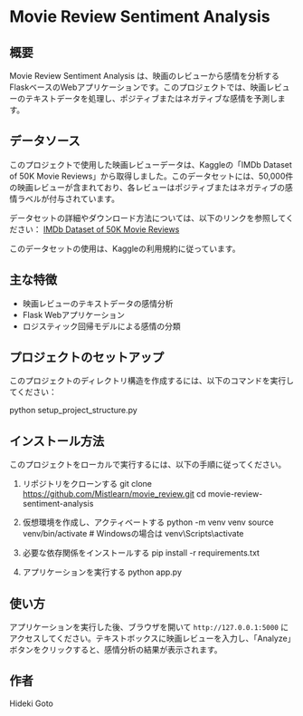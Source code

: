 # Movie Review Sentiment Analysis

## 概要
Movie Review Sentiment Analysis は、映画のレビューから感情を分析するFlaskベースのWebアプリケーションです。このプロジェクトでは、映画レビューのテキストデータを処理し、ポジティブまたはネガティブな感情を予測します。

## データソース
このプロジェクトで使用した映画レビューデータは、Kaggleの「IMDb Dataset of 50K Movie Reviews」から取得しました。このデータセットには、50,000件の映画レビューが含まれており、各レビューはポジティブまたはネガティブの感情ラベルが付与されています。

データセットの詳細やダウンロード方法については、以下のリンクを参照してください：
[IMDb Dataset of 50K Movie Reviews](https://www.kaggle.com/datasets/lakshmi25npathi/imdb-dataset-of-50k-movie-reviews)

このデータセットの使用は、Kaggleの利用規約に従っています。


## 主な特徴
- 映画レビューのテキストデータの感情分析
- Flask Webアプリケーション
- ロジスティック回帰モデルによる感情の分類

## プロジェクトのセットアップ

このプロジェクトのディレクトリ構造を作成するには、以下のコマンドを実行してください：

python setup_project_structure.py

## インストール方法
このプロジェクトをローカルで実行するには、以下の手順に従ってください。

1. リポジトリをクローンする
git clone https://github.com/Mistlearn/movie_review.git
cd movie-review-sentiment-analysis


2. 仮想環境を作成し、アクティベートする
python -m venv venv
source venv/bin/activate # Windowsの場合は venv\Scripts\activate


3. 必要な依存関係をインストールする
pip install -r requirements.txt


4. アプリケーションを実行する
python app.py


## 使い方
アプリケーションを実行した後、ブラウザを開いて `http://127.0.0.1:5000` にアクセスしてください。テキストボックスに映画レビューを入力し、「Analyze」ボタンをクリックすると、感情分析の結果が表示されます。


## 作者
Hideki Goto
